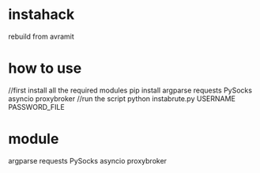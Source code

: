 # instahack
rebuild from avramit

# how to use

//first install all the required modules
pip install argparse requests PySocks asyncio proxybroker
//run the script
python instabrute.py USERNAME PASSWORD_FILE

# module

argparse requests PySocks asyncio proxybroker
